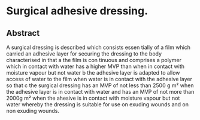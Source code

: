 # Surgical adhesive dressing.

## Abstract
A surgical dressing is described which consists essen tially of a film which carried an adhesive layer for securing the dressing to the body characterised in that a the film is con tinuous and comprises a polymer which in contact with water has a higher MVP than when in contact with moisture vapour but not water b the adhesive layer is adapted to allow access of water to the film when water is in contact with the adhesive layer so that c the surgical dressing has an MVP of not less than 2500 g m² when the adhesive layer is in contact with water and has an MVP of not more than 2000g m² when the ahesive is in contact with moisture vapour but not water whereby the dressing is suitable for use on exuding wounds and on non exuding wounds.